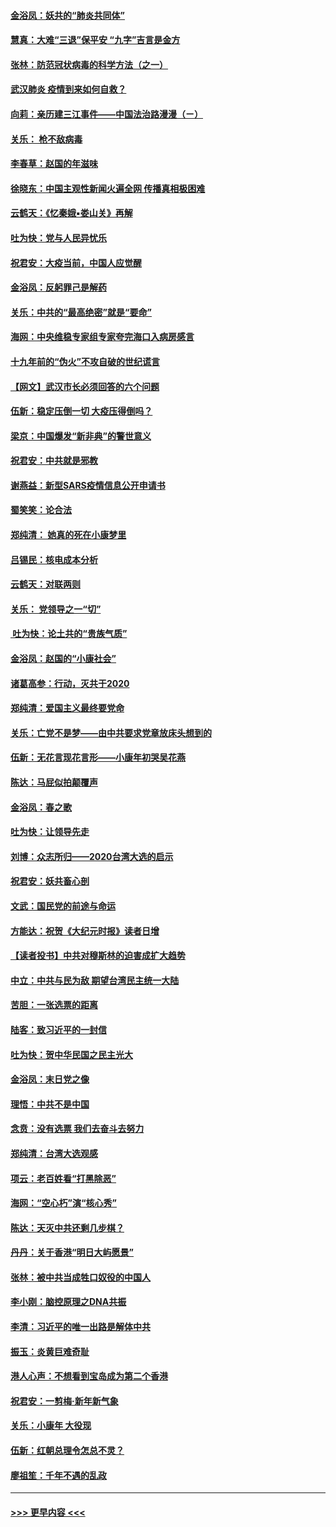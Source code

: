 #### [金浴凤：妖共的“肺炎共同体”](../pages/nsc993/n11829448.md?t=01291822) 
#### [慧真：大难“三退”保平安 “九字”吉言是金方](../pages/nsc993/n11829501.md?t=01291822) 
#### [张林：防范冠状病毒的科学方法（之一）](../pages/nsc993/n11828618.md?t=01291822) 
#### [武汉肺炎 疫情到来如何自救？](../pages/nsc993/n11827632.md?t=01291822) 
#### [向莉：亲历建三江事件——中国法治路漫漫（ㄧ）](../pages/nsc993/n11827190.md?t=01291822) 
#### [关乐： 枪不敌病毒](../pages/nsc993/n11826746.md?t=01291822) 
#### [李春草：赵国的年滋味](../pages/nsc993/n11826321.md?t=01291822) 
#### [徐晓东：中国主观性新闻火遍全网 传播真相极困难](../pages/nsc993/n11826508.md?t=01291822) 
#### [云鹤天：《忆秦娥▪娄山关》再解](../pages/nsc993/n11824682.md?t=01291822) 
#### [吐为快：党与人民异忧乐](../pages/nsc993/n11824660.md?t=01291822) 
#### [祝君安：大疫当前，中国人应觉醒](../pages/nsc993/n11821946.md?t=01291822) 
#### [金浴凤：反躬罪己是解药](../pages/nsc993/n11820280.md?t=01291822) 
#### [关乐：中共的“最高绝密”就是“要命”](../pages/nsc993/n11816946.md?t=01291822) 
#### [海网：中央维稳专家组专家夸完海口入病房感言](../pages/nsc993/n11815138.md?t=01291822) 
#### [十九年前的“伪火”不攻自破的世纪谎言](../pages/nsc993/n11813238.md?t=01291822) 
#### [【网文】武汉市长必须回答的六个问题](../pages/nsc993/n11813848.md?t=01291822) 
#### [伍新：稳定压倒一切 大疫压得倒吗？](../pages/nsc993/n11812634.md?t=01291822) 
#### [梁京：中国爆发“新非典”的警世意义](../pages/nsc993/n11812554.md?t=01291822) 
#### [祝君安：中共就是邪教](../pages/nsc993/n11812431.md?t=01291822) 
#### [谢燕益：新型SARS疫情信息公开申请书](../pages/nsc993/n11808840.md?t=01291822) 
#### [蜀笑笑：论合法](../pages/nsc993/n11808064.md?t=01291822) 
#### [郑纯清： 她真的死在小康梦里](../pages/nsc993/n11806623.md?t=01291822) 
#### [吕锡民：核电成本分析](../pages/nsc993/n11806284.md?t=01291822) 
#### [云鹤天：对联两则](../pages/nsc993/n11805957.md?t=01291822) 
#### [关乐： 党领导之一“切”](../pages/nsc993/n11804505.md?t=01291822) 
#### [ 吐为快：论土共的“贵族气质”](../pages/nsc993/n11804490.md?t=01291822) 
#### [金浴凤：赵国的“小康社会”](../pages/nsc993/n11804452.md?t=01291822) 
#### [诸葛高参：行动，灭共于2020](../pages/nsc993/n11804120.md?t=01291822) 
#### [郑纯清：爱国主义最终要党命](../pages/nsc993/n11802197.md?t=01291822) 
#### [关乐：亡党不是梦——由中共要求党章放床头想到的](../pages/nsc993/n11802156.md?t=01291822) 
#### [伍新：无花言现花言形——小康年初哭吴花燕](../pages/nsc993/n11800044.md?t=01291822) 
#### [陈达：马屁似拍颠覆声](../pages/nsc993/n11800010.md?t=01291822) 
#### [金浴凤：春之歌](../pages/nsc993/n11797687.md?t=01291822) 
#### [吐为快：让领导先走](../pages/nsc993/n11797512.md?t=01291822) 
#### [刘博：众志所归——2020台湾大选的启示](../pages/nsc993/n11796878.md?t=01291822) 
#### [祝君安：妖共畜心剖](../pages/nsc993/n11794273.md?t=01291822) 
#### [文武：国民党的前途与命运](../pages/nsc993/n11794198.md?t=01291822) 
#### [方能达：祝贺《大纪元时报》读者日增](../pages/nsc993/n11793807.md?t=01291822) 
#### [【读者投书】中共对穆斯林的迫害成扩大趋势](../pages/nsc993/n11791371.md?t=01291822) 
#### [中立：中共与民为敌 期望台湾民主统一大陆](../pages/nsc993/n11790392.md?t=01291822) 
#### [苦胆：一张选票的距离](../pages/nsc993/n11788914.md?t=01291822) 
#### [陆客：致习近平的一封信](../pages/nsc993/n11788867.md?t=01291822) 
#### [吐为快：贺中华民国之民主光大](../pages/nsc993/n11788618.md?t=01291822) 
#### [金浴凤：末日党之像](../pages/nsc993/n11787475.md?t=01291822) 
#### [理悟：中共不是中国](../pages/nsc993/n11787463.md?t=01291822) 
#### [念贲：没有选票  我们去奋斗去努力](../pages/nsc993/n11787398.md?t=01291822) 
#### [郑纯清：台湾大选观感](../pages/nsc993/n11786210.md?t=01291822) 
#### [项云：老百姓看“打黑除恶”](../pages/nsc993/n11785398.md?t=01291822) 
#### [海网：“空心朽”演“核心秀”](../pages/nsc993/n11783874.md?t=01291822) 
#### [陈达：天灭中共还剩几步棋？](../pages/nsc993/n11783719.md?t=01291822) 
#### [丹丹：关于香港“明日大屿愿景”](../pages/nsc993/n11783273.md?t=01291822) 
#### [张林：被中共当成牲口奴役的中国人](../pages/nsc993/n11782397.md?t=01291822) 
#### [李小刚：脑控原理之DNA共振](../pages/nsc993/n11780962.md?t=01291822) 
#### [李清：习近平的唯一出路是解体中共](../pages/nsc993/n11780866.md?t=01291822) 
#### [振玉：炎黄巨难奇耻](../pages/nsc993/n11779632.md?t=01291822) 
#### [港人心声：不想看到宝岛成为第二个香港](../pages/nsc993/n11778817.md?t=01291822) 
#### [祝君安：一剪梅‧新年新气象](../pages/nsc993/n11776340.md?t=01291822) 
#### [关乐：小康年 大役现](../pages/nsc993/n11774213.md?t=01291822) 
#### [伍新：红朝总理令怎总不灵？](../pages/nsc993/n11770813.md?t=01291822) 
#### [廖祖笙：千年不遇的乱政](../pages/nsc993/n11770373.md?t=01291822) 

----
#### [ >>> 更早内容 <<< ](../indexes/nsc993-earlier.md)
